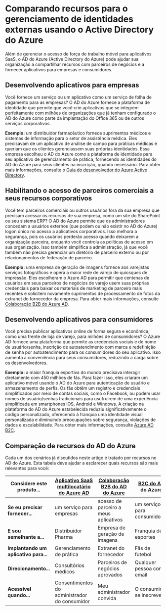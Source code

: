 <properties
   pageTitle="Comparando recursos para o gerenciamento de identidades externas usando o Active Directory do Azure | Microsoft Azure"
   description="Compara a colaboração B2B do Active Directory do Azure, o B2C e o Aplicativo Multilocatário para o suporte à autenticação e à autorização para identidades externas"
   services="active-directory"
   documentationCenter="" 
   authors="arvindsuthar"
   manager="cliffdi"
   editor=""
   tags=""/>

<tags
   ms.service="active-directory"
   ms.devlang="NA"
   ms.topic="article"
   ms.tgt_pltfrm="NA"
   ms.workload="identity"
   ms.date="02/24/2016"
   ms.author="asuthar"/>

# Comparando recursos para o gerenciamento de identidades externas usando o Active Directory do Azure

Além de gerenciar o acesso de força de trabalho móvel para aplicativos SaaS, o AD do Azure (Active Directory do Azure) pode ajudar sua organização a compartilhar recursos com parceiros de negócios e a fornecer aplicativos para empresas e consumidores.

## Desenvolvendo aplicativos para empresas

Você fornece um serviço ou um aplicativo como um serviço de folha de pagamento para as empresas? O AD do Azure fornece a plataforma de identidade que permite que você crie aplicativos que se integrem perfeitamente com milhões de organizações que já tenham configurado o AD do Azure como parte da implantação do Office 365 ou de outros serviços corporativos.

**Exemplo:** um distribuidor farmacêutico fornece suprimentos médicos e sistemas de informação para o setor de assistência médica. Eles precisavam de um aplicativo de análise de campo para práticas médicas e queriam que os clientes gerenciassem suas próprias identidades. Essa empresa escolheu o AD do Azure como a plataforma de identidade para seu aplicativo de gerenciamento de prática, fornecendo as identidades do AD do Azure para seus clientes na inscrição, quando necessário. Para obter mais informações, consulte o [Guia do desenvolvedor do Azure Active Directory](active-directory-developers-guide.md).

## Habilitando o acesso de parceiros comerciais a seus recursos corporativos

Você tem parceiros comerciais ou outros usuários fora da sua empresa que precisam acessar os recursos de sua empresa, como um site do SharePoint ou seu sistema ERP? O AD do Azure permite que os administradores concedam a usuários externos (que podem ou não existir no AD do Azure) logon único no acesso a aplicativos corporativos. Isso melhora a segurança, pois os usuários perderão acesso quando deixarem a organização parceira, enquanto você controla as políticas de acesso em sua organização. Isso também simplifica a administração, já que você também não precisa gerenciar um diretório de parceiro externo ou por relacionamentos de federação de parceiro.

**Exemplo:** uma empresa de geração de imagens fornece aos varejistas serviços fotográficos e opera a maior rede de varejo de quiosques de impressão. Eles escolheram o Azure AD para permitir que centenas de usuários em seus parceiros de negócios de varejo usem suas próprias credenciais para baixar os materiais de marketing de parceiro mais recentes e solicitem novamente suprimentos de processamento de fotos da extranet do fornecedor da empresa. Para obter mais informações, consulte [Colaboração B2B do Azure AD](active-directory-b2b-what-is-azure-ad-b2b.md).

## Desenvolvendo aplicativos para consumidores

Você precisa publicar aplicativos online de forma segura e econômica, como uma frente de loja de varejo, para milhões de consumidores? O Azure AD fornece uma plataforma que permite as credenciais sociais e de nome de usuário/senha, inscrição de autoatendimento com marca e redefinição de senha por autoatendimento para os consumidores do seu aplicativo. Isso aumenta a conveniência para seus consumidores, reduzindo a carga sobre os desenvolvedores.

**Exemplo:** a maior franquia esportiva do mundo precisava interagir diretamente com 450 milhões de fãs. Para fazer isso, eles criaram um aplicativo móvel usando o AD do Azure para autenticação de usuário e armazenamento de perfis. Os fãs obtêm um registro e credenciais simplificados por meio de contas sociais, como o Facebook, ou podem usar nomes de usuário/senhas tradicionais para usufruírem de uma experiência simplificada em smartphones iOS, Android e Windows. A criação na plataforma do AD do Azure estabelecida reduziu significativamente o código personalizado, oferecendo à franquia uma identidade visual personalizada e diminuindo preocupações sobre segurança, violações de dados e escalabilidade. Para obter mais informações, consulte [Azure AD B2C](https://azure.microsoft.com/documentation/services/active-directory-b2c/).

## Comparação de recursos do AD do Azure

Cada um dos cenários já discutidos neste artigo é tratado por recursos no AD do Azure. Esta tabela deve ajudar a esclarecer quais recursos são mais relevantes para você:

| **Considere este produto...** | [Aplicativo SaaS multilocatário do Azure AD](active-directory-developers-guide.md) | [Colaboração B2B do AD do Azure](active-directory-b2b-what-is-azure-ad-b2b.md) | [B2C do AD do Azure](https://azure.microsoft.com/documentation/services/active-directory-b2c/) |
|-----------------------|-------------------------|----------------------------|------------------------|
| **Se eu precisar fornecer...** | um serviço para empresas | acesso de parceiro a meus aplicativos | um serviço para consumidores |
| **E sou semelhante a...** | Distribuidor Pharma | Empresa de geração de imagens | Franquia de esportes |
| **Implantando um aplicativo para...** | Gerenciamento de prática | Extranet do fornecedor | Fãs de futebol |
| **Direcionamento...** | Consultórios médicos | Parceiros de negócios aprovados | Qualquer pessoa com email |
| **Acessível quando...** | Consentimentos do administrador do consumidor | Meu administrador convida | O consumidor se inscreve |

<!---HONumber=AcomDC_0224_2016-->